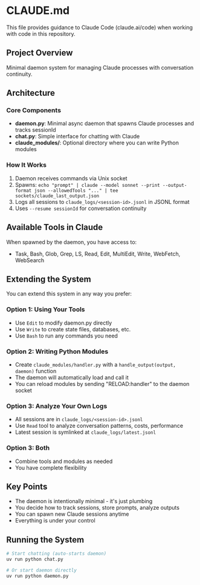 # CLAUDE.md

This file provides guidance to Claude Code (claude.ai/code) when working with code in this repository.

## Project Overview
Minimal daemon system for managing Claude processes with conversation continuity.

## Architecture

### Core Components
- **daemon.py**: Minimal async daemon that spawns Claude processes and tracks sessionId
- **chat.py**: Simple interface for chatting with Claude
- **claude_modules/**: Optional directory where you can write Python modules

### How It Works
1. Daemon receives commands via Unix socket
2. Spawns: `echo "prompt" | claude --model sonnet --print --output-format json --allowedTools "..." | tee sockets/claude_last_output.json`
3. Logs all sessions to `claude_logs/<session-id>.jsonl` in JSONL format
4. Uses `--resume sessionId` for conversation continuity

## Available Tools in Claude
When spawned by the daemon, you have access to:
- Task, Bash, Glob, Grep, LS, Read, Edit, MultiEdit, Write, WebFetch, WebSearch

## Extending the System

You can extend this system in any way you prefer:

### Option 1: Using Your Tools
- Use `Edit` to modify daemon.py directly
- Use `Write` to create state files, databases, etc.
- Use `Bash` to run any commands you need

### Option 2: Writing Python Modules
- Create `claude_modules/handler.py` with a `handle_output(output, daemon)` function
- The daemon will automatically load and call it
- You can reload modules by sending "RELOAD:handler" to the daemon socket

### Option 3: Analyze Your Own Logs
- All sessions are in `claude_logs/<session-id>.jsonl`
- Use `Read` tool to analyze conversation patterns, costs, performance
- Latest session is symlinked at `claude_logs/latest.jsonl`

### Option 3: Both
- Combine tools and modules as needed
- You have complete flexibility

## Key Points
- The daemon is intentionally minimal - it's just plumbing
- You decide how to track sessions, store prompts, analyze outputs
- You can spawn new Claude sessions anytime
- Everything is under your control

## Running the System
```bash
# Start chatting (auto-starts daemon)
uv run python chat.py

# Or start daemon directly
uv run python daemon.py
```